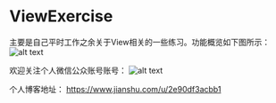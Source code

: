 # ViewExercise
主要是自己平时工作之余关于View相关的一些练习。功能概览如下图所示：
![alt text](https://github.com/wangxp423/ViewExercise/raw/master/main_function.png)


欢迎关注个人微信公众账号账号：
![alt text](https://github.com/wangxp423/ViewExercise/raw/master/qrcode.jpg)


个人博客地址：
https://www.jianshu.com/u/2e90df3acbb1

